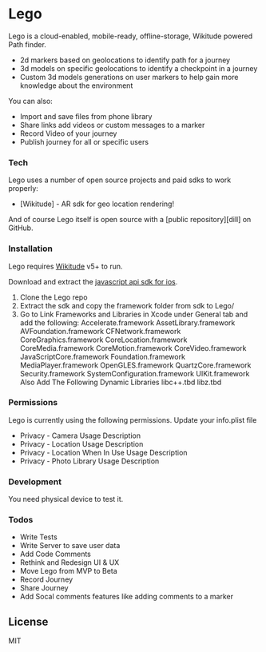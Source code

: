 # Lego

Lego is a cloud-enabled, mobile-ready, offline-storage, Wikitude powered Path  finder.

  - 2d markers based on geolocations to identify path for a journey
  - 3d models on specific geolocations to identify a checkpoint in a journey
  - Custom 3d models generations on user markers to help gain more knowledge about the environment

You can also:
  - Import and save files from phone library
  - Share links add videos or custom messages to a marker
  - Record Video of your journey
  - Publish journey for all or specific users

### Tech

Lego uses a number of open source projects and paid sdks to work properly:

* [Wikitude] - AR sdk for geo location rendering!

And of course Lego itself is open source with a [public repository][dill]
 on GitHub.

### Installation

Lego requires [Wikitude](http://www.wikitude.com) v5+ to run.

Download and extract the [javascript api sdk for ios](http://www.wikitude.com/download/).

1. Clone the Lego repo
2. Extract the sdk and copy the framework folder from sdk to Lego/ 
3. Go to Link Frameworks and Libraries in Xcode under General tab and add the following:
Accelerate.framework
AssetLibrary.framework
AVFoundation.framework
CFNetwork.framework
CoreGraphics.framework
CoreLocation.framework
CoreMedia.framework
CoreMotion.framework
CoreVideo.framework
JavaScriptCore.framework
Foundation.framework
MediaPlayer.framework
OpenGLES.framework
QuartzCore.framework
Security.framework
SystemConfiguration.framework
UIKit.framework
Also Add The Following Dynamic Libraries
libc++.tbd
libz.tbd

### Permissions

Lego is currently using the following permissions.
Update your info.plist file
* Privacy - Camera Usage Description
* Privacy - Location Usage Description
* Privacy - Location When In Use Usage Description
* Privacy - Photo Library Usage Description

### Development
You need physical device to test it.
### Todos

 - Write Tests
 - Write Server to save user data
 - Add Code Comments
 - Rethink and Redesign UI & UX
 - Move Lego from MVP to Beta
 - Record Journey
 - Share Journey
 - Add Socal comments features like adding comments to a marker

License
----

MIT
